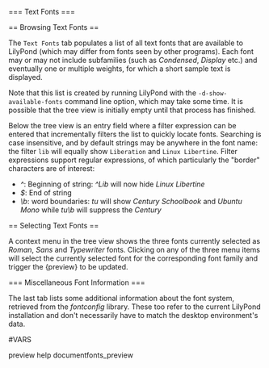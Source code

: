 === Text Fonts ===

== Browsing Text Fonts ==

The `Text Fonts` tab populates a list of all text fonts that are available to
LilyPond (which may differ from fonts seen by other programs). Each font may or
may not include subfamilies (such as *Condensed*, *Display* etc.) and eventually
one or multiple weights, for which a short sample text is displayed.

Note that this list is created by running LilyPond with the
`-d-show-available-fonts` command line option, which may take some time. It is
possible that the tree view is initially empty until that process has finished.

Below the tree view is an entry field where a filter expression can be entered
that incrementally filters the list to quickly locate fonts. Searching is case
insensitive, and by default strings may be anywhere in the font name: the filter
`lib` will equally show `Liberation` and `Linux Libertine`. Filter expressions
support regular expressions, of which particularly the "border" characters are
of interest:

* *^*: Beginning of string: *^Lib* will now hide *Linux Libertine*
* *$*: End of string
* *\b*: word boundaries: *tu* will show *Century Schoolbook* and *Ubuntu Mono*
while *tu\b* will suppress the *Century*

== Selecting Text Fonts ==

A context menu in the tree view shows the three fonts currently selected as
*Roman*, *Sans* and *Typewriter* fonts. Clicking on any of the three menu items
will select the currently selected font for the corresponding font family and
trigger the {preview} to be updated.

=== Miscellaneous Font Information ===

The last tab lists some additional information about the font system, retrieved
from the *fontconfig* library. These too refer to the current LilyPond
installation and don't necessarily have to match the desktop environment's data.

#VARS

preview help documentfonts_preview
